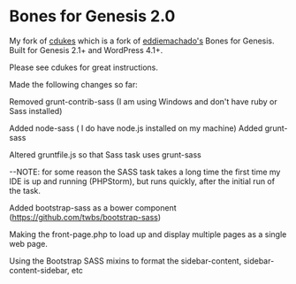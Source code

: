 Bones for Genesis 2.0
==============

My fork of [cdukes](https://github.com/cdukes/bones-for-genesis-2-0) which is a fork of [eddiemachado's](https://github.com/eddiemachado/bones-genesis) Bones for Genesis. Built for Genesis 2.1+ and WordPress 4.1+.


Please see cdukes for great instructions.

Made the following changes so far:

Removed grunt-contrib-sass (I am using Windows and don't have ruby or Sass installed)

Added node-sass ( I do have node.js installed on my machine)
Added grunt-sass

Altered gruntfile.js so that Sass task uses grunt-sass

--NOTE: for some reason the SASS task takes a long time the first time my IDE is up and running (PHPStorm), but
  runs quickly, after the initial run of the task.

Added bootstrap-sass as a bower component (https://github.com/twbs/bootstrap-sass)

Making the front-page.php to load up and display multiple pages as a single web page.

Using the Bootstrap SASS mixins to format the sidebar-content, sidebar-content-sidebar, etc


